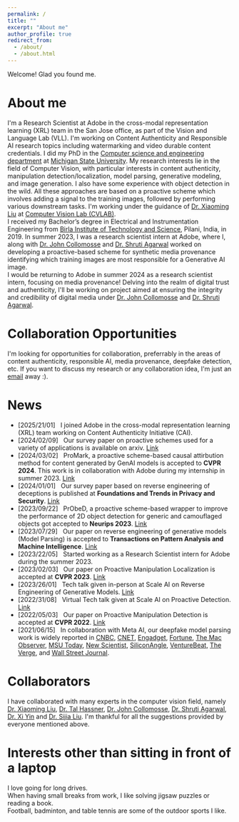 ```yaml
---
permalink: /
title: ""
excerpt: "About me"
author_profile: true
redirect_from: 
  - /about/
  - /about.html
---
```


Welcome! Glad you found me. <br/>

About me
======
I'm a Research Scientist at Adobe in the cross-modal representation learning (XRL) team in the San Jose office, as part of the Vision and Language Lab (VLL). I'm working on Content Authenticity and Responsible AI research topics including watermarking and video durable content credentials. I did my PhD in the [Computer science and engineering department](http://www.cse.msu.edu/) at [Michigan State University](https://www.msu.edu/). My research interests lie in the field of Computer Vision, with particular interests in content authenticity, manipulation detection/localization, model parsing, generative modeling, and image generation. I also have some experience with object detection in the wild. All these approaches are based on a proactive scheme which involves adding a signal to the training images, followed by performing various downstream tasks. I'm working under the guidance of [Dr. Xiaoming Liu](http://www.cse.msu.edu/~liuxm/index2.html) at [Computer Vision Lab (CVLAB)](http://cvlab.cse.msu.edu/). <br/>
I received my Bachelor’s degree in Electrical and Instrumentation Engineering from [Birla Institute of Technology and Science](https://www.bits-pilani.ac.in/), Pilani, India, in 2019. In summer 2023, I was a research scientist intern at Adobe, where I, along with [Dr. John Collomosse](https://research.adobe.com/person/john-collomosse/) and [Dr. Shruti Agarwal](https://agarwalshruti15.github.io/) worked on developing a proactive-based scheme for synthetic media provenance identifying which training images are most responsible for a Generative AI image. <br/>
I would be returning to Adobe in summer 2024 as a research scientist intern, focusing on media provenance! Delving into the realm of digital trust and authenticity, I'll be working on project aimed at ensuring the integrity and credibility of digital media under [Dr. John Collomosse](https://research.adobe.com/person/john-collomosse/) and [Dr. Shruti Agarwal](https://agarwalshruti15.github.io/). 

Collaboration Opportunities
======
I'm looking for opportunities for collaboration, preferrably in the areas of content authenticity, responsible AI, media provenance, deepfake detection, etc. If you want to discuss my research or any collaboration idea, I'm just an [email](mailto:asnanivi@msu.edu) away :). 

News
======

* [2025/21/01] &nbsp; I joined Adobe in the cross-modal representation learning (XRL) team working on Content Authenticity Initiative (CAI).
* [2024/02/09] &nbsp; Our survey paper on proactive schemes used for a variety of applications is available on arxiv. [Link](https://vishal3477.github.io/publication/paper7)
* [2024/03/02] &nbsp; ProMark, a proactive scheme-based causal attirbution method for content generated by GenAI models is accepted to **CVPR 2024**. This work is in collaboration with Adobe during my internship in summer 2023. [Link](https://vishal3477.github.io/publication/paper6)
* [2024/01/01] &nbsp; Our survey paper based on reverse engineering of deceptions is published at **Foundations and Trends in Privacy and Security**. [Link](https://vishal3477.github.io/publication/paper7)
* [2023/09/22] &nbsp; PrObeD, a proactive scheme-based wrapper to improve the performance of 2D object detection for generic and camouflaged objects got accepted to **Neurips 2023**. [Link](https://vishal3477.github.io/publication/paper5)
* [2023/07/29] &nbsp; Our paper on reverse engineering of generative models (Model Parsing) is accepted to **Transactions on Pattern Analysis and Machine Intelligence**. [Link](https://vishal3477.github.io/publication/paper2)
* [2023/22/05] &nbsp; Started working as a Research Scientist intern for Adobe during the summer 2023.
* [2023/02/03] &nbsp; Our paper on Proactive Manipulation Localization is accepted at **CVPR 2023**. [Link](https://vishal3477.github.io/publication/paper4)
* [2023/26/01] &nbsp; Tech talk given in-person at Scale AI on Reverse Engineering of Generative Models. [Link](https://exchange.scale.com/public/videos/reverse-engineering-of-generative-models-2023-02-02)
* [2022/31/08] &nbsp; Virtual Tech talk given at Scale AI on Proactive Detection. [Link](https://exchange.scale.com/home/videos/ai-deepfake-detection-proactive-image-manipulation-detection-research-collaboration-between-michigan-state-university-and-meta-2022-09-26)
* [2022/05/03] &nbsp; Our paper on Proactive Manipulation Detection is accepted at **CVPR 2022**. [Link](https://vishal3477.github.io/publication/paper3)
* [2021/06/15] &nbsp; In collaboration with Meta AI, our deepfake model parsing work is widely reported in [CNBC](https://www.cnbc.com/2021/06/16/facebook-scientists-say-they-can-tell-where-deepfakes-come-from.html), [CNET](https://www.cnet.com/news/privacy/facebook-steps-up-efforts-to-study-deepfakes/?PostType=link&ServiceType=twitter&TheTime=2021-06-16T16%3A03%3A06&UniqueID=5656784E-CEBC-11EB-BC13-31D94744363C&ftag=COS-05-10aaa0b), [Engadget](https://www.engadget.com/facebooks-latest-ai-detects-deep-fakes-and-knows-where-they-came-from-160012532.html), [Fortune](https://fortune.com/2021/06/16/facebook-detecting-deepfakes-research-michigan-state/), [The Mac Observer](https://www.macobserver.com/news/facebook-msu-deepfake-detection/), [MSU Today](https://msutoday.msu.edu/news/2021/deepfake-detection), [New Scientist](https://www.newscientist.com/article/2281198-facebook-ai-aims-to-identify-deepfake-images-and-trace-their-creators/), [SiliconAngle](https://siliconangle.com/2021/06/16/facebook-reverse-engineering-deepfakes-detect-ai-models-used-create/), [VentureBeat](https://venturebeat.com/business/facebooks-ai-reverse-engineers-models-used-to-generate-deepfakes/), [The Verge](https://www.theverge.com/2021/6/16/22534690/facebook-deepfake-detection-reverse-engineer-ai-model-hyperparameters), and [Wall Street Journal](https://www.wsj.com/articles/facebook-michigan-state-develop-deepfake-detection-technique-11623859200).

Collaborators
======
I have collaborated with many experts in the computer vision field, namely [Dr. Xiaoming Liu](http://www.cse.msu.edu/~liuxm/index2.html), [Dr. Tal Hassner](https://talhassner.github.io/home/), [Dr. John Collomosse](https://research.adobe.com/person/john-collomosse/), [Dr. Shruti Agarwal](https://agarwalshruti15.github.io/), [Dr. Xi Yin](https://xiyinmsu.github.io/) and [Dr. Sijia Liu](https://lsjxjtu.github.io/). I'm thankful for all the suggestions provided by everyone mentioned above. 

Interests other than sitting in front of a laptop
======
I love going for long drives.<br/>
When having small breaks from work, I like solving jigsaw puzzles or reading a book.<br/>
Football, badminton, and table tennis are some of the outdoor sports I like. 
